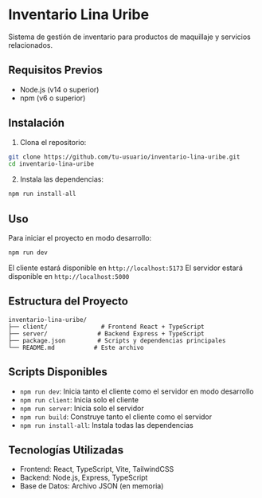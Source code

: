 # Inventario Lina Uribe

Sistema de gestión de inventario para productos de maquillaje y servicios relacionados.

## Requisitos Previos

- Node.js (v14 o superior)
- npm (v6 o superior)

## Instalación

1. Clona el repositorio:
```bash
git clone https://github.com/tu-usuario/inventario-lina-uribe.git
cd inventario-lina-uribe
```

2. Instala las dependencias:
```bash
npm run install-all
```

## Uso

Para iniciar el proyecto en modo desarrollo:
```bash
npm run dev
```

El cliente estará disponible en `http://localhost:5173`
El servidor estará disponible en `http://localhost:5000`

## Estructura del Proyecto

```
inventario-lina-uribe/
├── client/               # Frontend React + TypeScript
├── server/              # Backend Express + TypeScript
├── package.json         # Scripts y dependencias principales
└── README.md           # Este archivo
```

## Scripts Disponibles

- `npm run dev`: Inicia tanto el cliente como el servidor en modo desarrollo
- `npm run client`: Inicia solo el cliente
- `npm run server`: Inicia solo el servidor
- `npm run build`: Construye tanto el cliente como el servidor
- `npm run install-all`: Instala todas las dependencias

## Tecnologías Utilizadas

- Frontend: React, TypeScript, Vite, TailwindCSS
- Backend: Node.js, Express, TypeScript
- Base de Datos: Archivo JSON (en memoria)